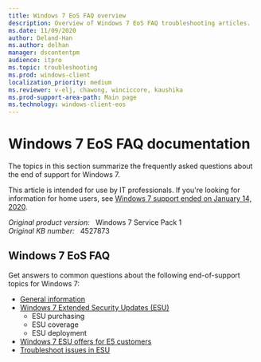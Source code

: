 ```yaml
---
title: Windows 7 EoS FAQ overview
description: Overview of Windows 7 EoS FAQ troubleshooting articles.
ms.date: 11/09/2020
author: Deland-Han
ms.author: delhan
manager: dscontentpm
audience: itpro
ms.topic: troubleshooting
ms.prod: windows-client
localization_priority: medium
ms.reviewer: v-elj, chawong, winciccore, kaushika
ms.prod-support-area-path: Main page
ms.technology: windows-client-eos
---
```

# Windows 7 EoS FAQ documentation

The topics in this section summarize the frequently asked questions about the end of support for Windows 7.

This article is intended for use by IT professionals. If you're looking for information for home users, see [Windows 7 support ended on January 14, 2020](https://support.microsoft.com/help/4057281/windows-7-support-will-end-on-january-14-2020).

_Original product version:_ &nbsp; Windows 7 Service Pack 1  
_Original KB number:_ &nbsp; 4527873

## Windows 7 EoS FAQ

Get answers to common questions about the following end-of-support topics for Windows 7:

- [General information](./windows-7-end-support-faq-general.md)
- [Windows 7 Extended Security Updates (ESU)](./windows-7-extended-security-updates-faq.md)
  - ESU purchasing
  - ESU coverage
  - ESU deployment
- [Windows 7 ESU offers for E5 customers](./windows-7-esu-offers-e5-customers-faq.md)
- [Troubleshoot issues in ESU](./troubleshoot-extended-security-updates-issues.md)

